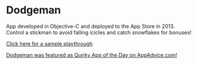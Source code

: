# Dodgeman
App developed in Objective-C and deployed to the App Store in 2013. Control a stickman to avoid falling icicles and catch snowflakes for bonuses!

[Click here for a sample playthrough](https://streamable.com/0jnk2)

[Dodgeman was featured as Quirky App of the Day on AppAdvice.com!](https://appadvice.com/review/quirky-app-of-the-day-avoid-an-icy-death-in-dodgeman)

